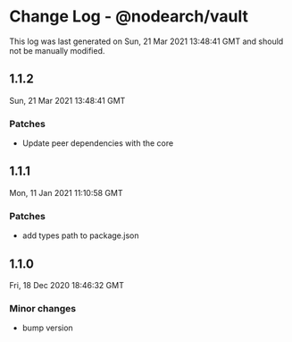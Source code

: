# Change Log - @nodearch/vault

This log was last generated on Sun, 21 Mar 2021 13:48:41 GMT and should not be manually modified.

## 1.1.2
Sun, 21 Mar 2021 13:48:41 GMT

### Patches

- Update peer dependencies with the core

## 1.1.1
Mon, 11 Jan 2021 11:10:58 GMT

### Patches

- add types path to package.json

## 1.1.0
Fri, 18 Dec 2020 18:46:32 GMT

### Minor changes

- bump version


